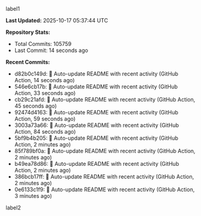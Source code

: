 
label1 
<!-- ACTIVITY_START -->
**Last Updated:** 2025-10-17 05:37:44 UTC

**Repository Stats:**
- Total Commits: 105759
- Last Commit: 14 seconds ago

**Recent Commits:**
- d82b0c149d: 🤖 Auto-update README with recent activity (GitHub Action, 14 seconds ago)
- 546e6cb17b: 🤖 Auto-update README with recent activity (GitHub Action, 33 seconds ago)
- cb29c21afd: 🤖 Auto-update README with recent activity (GitHub Action, 45 seconds ago)
- 92474d4163: 🤖 Auto-update README with recent activity (GitHub Action, 59 seconds ago)
- 3003a73a66: 🤖 Auto-update README with recent activity (GitHub Action, 84 seconds ago)
- 5bf9b4b205: 🤖 Auto-update README with recent activity (GitHub Action, 2 minutes ago)
- 85f789bf0a: 🤖 Auto-update README with recent activity (GitHub Action, 2 minutes ago)
- b49ea78d86: 🤖 Auto-update README with recent activity (GitHub Action, 2 minutes ago)
- 386bcb17ff: 🤖 Auto-update README with recent activity (GitHub Action, 2 minutes ago)
- 0e6133c1f9: 🤖 Auto-update README with recent activity (GitHub Action, 3 minutes ago)
<!-- ACTIVITY_END -->

label2

